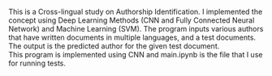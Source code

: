 This is a Cross-lingual study on Authorship Identification. I implemented the concept using Deep Learning Methods (CNN and Fully Connected Neural Network) and Machine Learning (SVM). The program inputs various authors that have written documents in multiple languages, and a test documents. The output is the predicted author for the given test document.  
This program is implemented using CNN and main.ipynb is the file that I use for running tests. 
